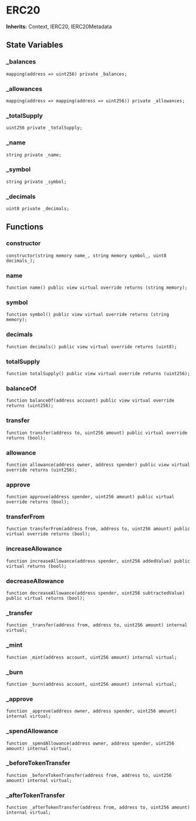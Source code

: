 # ERC20
**Inherits:**
Context, IERC20, IERC20Metadata


## State Variables
### _balances

```solidity
mapping(address => uint256) private _balances;
```


### _allowances

```solidity
mapping(address => mapping(address => uint256)) private _allowances;
```


### _totalSupply

```solidity
uint256 private _totalSupply;
```


### _name

```solidity
string private _name;
```


### _symbol

```solidity
string private _symbol;
```


### _decimals

```solidity
uint8 private _decimals;
```


## Functions
### constructor


```solidity
constructor(string memory name_, string memory symbol_, uint8 decimals_);
```

### name


```solidity
function name() public view virtual override returns (string memory);
```

### symbol


```solidity
function symbol() public view virtual override returns (string memory);
```

### decimals


```solidity
function decimals() public view virtual override returns (uint8);
```

### totalSupply


```solidity
function totalSupply() public view virtual override returns (uint256);
```

### balanceOf


```solidity
function balanceOf(address account) public view virtual override returns (uint256);
```

### transfer


```solidity
function transfer(address to, uint256 amount) public virtual override returns (bool);
```

### allowance


```solidity
function allowance(address owner, address spender) public view virtual override returns (uint256);
```

### approve


```solidity
function approve(address spender, uint256 amount) public virtual override returns (bool);
```

### transferFrom


```solidity
function transferFrom(address from, address to, uint256 amount) public virtual override returns (bool);
```

### increaseAllowance


```solidity
function increaseAllowance(address spender, uint256 addedValue) public virtual returns (bool);
```

### decreaseAllowance


```solidity
function decreaseAllowance(address spender, uint256 subtractedValue) public virtual returns (bool);
```

### _transfer


```solidity
function _transfer(address from, address to, uint256 amount) internal virtual;
```

### _mint


```solidity
function _mint(address account, uint256 amount) internal virtual;
```

### _burn


```solidity
function _burn(address account, uint256 amount) internal virtual;
```

### _approve


```solidity
function _approve(address owner, address spender, uint256 amount) internal virtual;
```

### _spendAllowance


```solidity
function _spendAllowance(address owner, address spender, uint256 amount) internal virtual;
```

### _beforeTokenTransfer


```solidity
function _beforeTokenTransfer(address from, address to, uint256 amount) internal virtual;
```

### _afterTokenTransfer


```solidity
function _afterTokenTransfer(address from, address to, uint256 amount) internal virtual;
```

